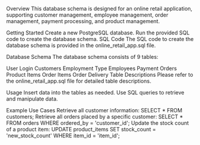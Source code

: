 Overview
This database schema is designed for an online retail application, supporting customer management, employee management, order management, payment processing, and product management.

Getting Started
Create a new PostgreSQL database.
Run the provided SQL code to create the database schema.
SQL Code
The SQL code to create the database schema is provided in the online_retail_app.sql file.

Database Schema
The database schema consists of 9 tables:

User Login
Customers
Employment Type
Employees
Payment
Orders
Product Items
Order Items
Order Delivery
Table Descriptions
Please refer to the online_retail_app.sql file for detailed table descriptions.

Usage
Insert data into the tables as needed.
Use SQL queries to retrieve and manipulate data.

Example Use Cases
Retrieve all customer information: SELECT * FROM customers;
Retrieve all orders placed by a specific customer: SELECT * FROM orders WHERE ordered_by = 'customer_id';
Update the stock count of a product item: UPDATE product_items SET stock_count = 'new_stock_count' WHERE item_id = 'item_id';
